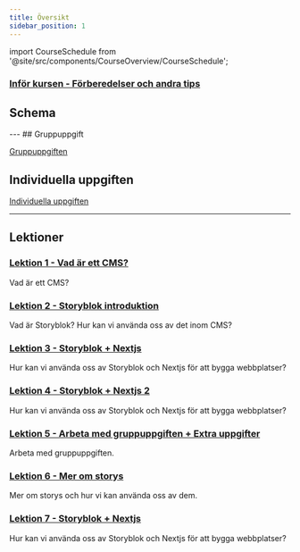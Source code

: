 ```yaml
---
title: Översikt
sidebar_position: 1
---
```


import CourseSchedule from '@site/src/components/CourseOverview/CourseSchedule';


### [Inför kursen - Förberedelser och andra tips](/docs/course/preperation)

## Schema
<CourseSchedule />
---
## Gruppuppgift

[Gruppuppgiften](/docs/course/group-task)

## Individuella uppgiften

[Individuella uppgiften](/docs/course/individual-task)

---

## Lektioner

### [Lektion 1 - Vad är ett CMS?](/docs/category/lektion-1)
Vad är ett CMS?

### [Lektion 2 - Storyblok introduktion](/docs/category/lektion-2)
Vad är Storyblok? Hur kan vi använda oss av det inom CMS?

### [Lektion 3 - Storyblok + Nextjs](/docs/category/lektion-3)
Hur kan vi använda oss av Storyblok och Nextjs för att bygga webbplatser?

### [Lektion 4 - Storyblok + Nextjs 2](/docs/category/lektion-4)
Hur kan vi använda oss av Storyblok och Nextjs för att bygga webbplatser?

### [Lektion 5 - Arbeta med gruppuppgiften + Extra uppgifter](/docs/category/lektion-5)
Arbeta med gruppuppgiften.

### [Lektion 6 - Mer om storys](/docs/category/lektion-6)
Mer om storys och hur vi kan använda oss av dem.

### [Lektion 7 - Storyblok + Nextjs](/docs/category/lektion-7)
Hur kan vi använda oss av Storyblok och Nextjs för att bygga webbplatser?